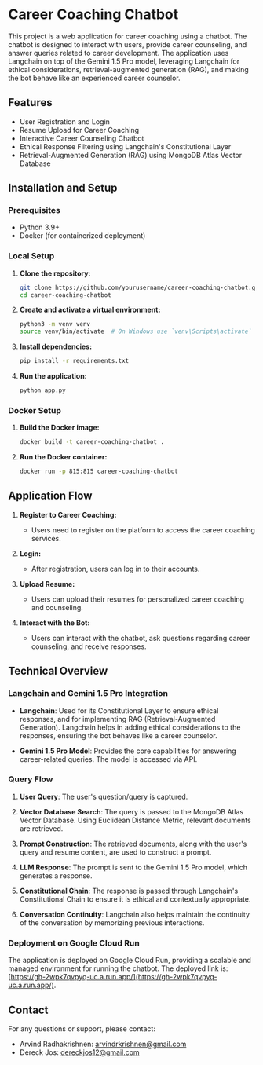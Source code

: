 # Career Coaching Chatbot

This project is a web application for career coaching using a chatbot. The chatbot is designed to interact with users, provide career counseling, and answer queries related to career development. The application uses Langchain on top of the Gemini 1.5 Pro model, leveraging Langchain for ethical considerations, retrieval-augmented generation (RAG), and making the bot behave like an experienced career counselor.

## Features
- User Registration and Login
- Resume Upload for Career Coaching
- Interactive Career Counseling Chatbot
- Ethical Response Filtering using Langchain's Constitutional Layer
- Retrieval-Augmented Generation (RAG) using MongoDB Atlas Vector Database
  
## Installation and Setup

### Prerequisites

- Python 3.9+
- Docker (for containerized deployment)

### Local Setup

1. **Clone the repository:**
    ```bash
    git clone https://github.com/yourusername/career-coaching-chatbot.git
    cd career-coaching-chatbot
    ```

2. **Create and activate a virtual environment:**
    ```bash
    python3 -m venv venv
    source venv/bin/activate  # On Windows use `venv\Scripts\activate`
    ```

3. **Install dependencies:**
    ```bash
    pip install -r requirements.txt
    ```

4. **Run the application:**
    ```bash
    python app.py
    ```

### Docker Setup

1. **Build the Docker image:**
    ```bash
    docker build -t career-coaching-chatbot .
    ```

2. **Run the Docker container:**
    ```bash
    docker run -p 815:815 career-coaching-chatbot
    ```

## Application Flow

1. **Register to Career Coaching:**
   - Users need to register on the platform to access the career coaching services.

2. **Login:**
   - After registration, users can log in to their accounts.

3. **Upload Resume:**
   - Users can upload their resumes for personalized career coaching and counseling.

4. **Interact with the Bot:**
   - Users can interact with the chatbot, ask questions regarding career counseling, and receive responses.

## Technical Overview

### Langchain and Gemini 1.5 Pro Integration

- **Langchain**: Used for its Constitutional Layer to ensure ethical responses, and for implementing RAG (Retrieval-Augmented Generation). Langchain helps in adding ethical considerations to the responses, ensuring the bot behaves like a career counselor.

- **Gemini 1.5 Pro Model**: Provides the core capabilities for answering career-related queries. The model is accessed via API.

### Query Flow

1. **User Query**: The user's question/query is captured.

2. **Vector Database Search**: The query is passed to the MongoDB Atlas Vector Database. Using Euclidean Distance Metric, relevant documents are retrieved.

3. **Prompt Construction**: The retrieved documents, along with the user's query and resume content, are used to construct a prompt.

4. **LLM Response**: The prompt is sent to the Gemini 1.5 Pro model, which generates a response.

5. **Constitutional Chain**: The response is passed through Langchain's Constitutional Chain to ensure it is ethical and contextually appropriate.

6. **Conversation Continuity**: Langchain also helps maintain the continuity of the conversation by memorizing previous interactions.

### Deployment on Google Cloud Run

The application is deployed on Google Cloud Run, providing a scalable and managed environment for running the chatbot. The deployed link is: [https://gh-2wpk7qvpyq-uc.a.run.app/](https://gh-2wpk7qvpyq-uc.a.run.app/).

## Contact
For any questions or support, please contact:
- Arvind Radhakrishnen: arvindrkrishnen@gmail.com
- Dereck Jos: dereckjos12@gmail.com
